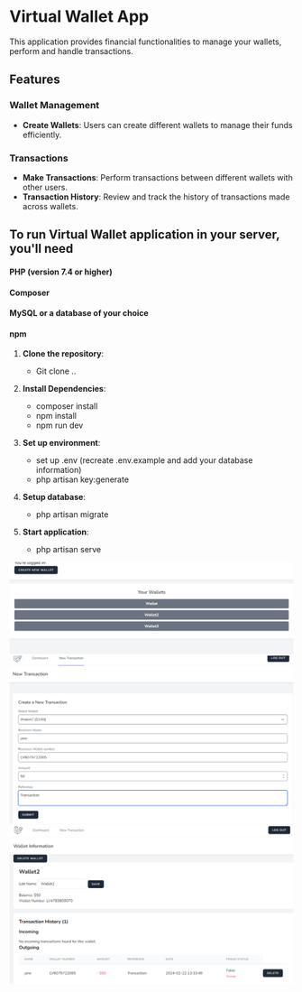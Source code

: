 # Virtual Wallet App

This application provides financial functionalities to manage your wallets, perform and handle transactions. 

## Features

### Wallet Management

- **Create Wallets**: Users can create different wallets to manage their funds efficiently.

### Transactions

- **Make Transactions**: Perform transactions between different wallets with other users.
- **Transaction History**: Review and track the history of transactions made across wallets.

## To run Virtual Wallet application in your server, you'll need 

#### PHP (version 7.4 or higher)
#### Composer
#### MySQL or a database of your choice
#### npm

1. **Clone the repository**:
    - Git clone ..

2. **Install Dependencies**:
    - composer install
    - npm install
    - npm run dev

3. **Set up environment**:
    - set up .env (recreate .env.example and add your database information)
    - php artisan key:generate

4. **Setup database**:
    - php artisan migrate

5. **Start application**:
    - php artisan serve


![img.png](img.png)
![img_1.png](img_1.png)
![img_2.png](img_2.png)
